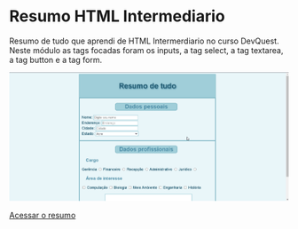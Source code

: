 # Resumo HTML Intermediario
Resumo de tudo que aprendi de HTML Intermerdiario no curso DevQuest. Neste módulo as tags focadas foram os inputs, a tag select, a tag textarea, a tag button e a tag form. 

<img src="resumo.gif" alt="Apresentação">

<a href="https://ericrdgs.github.io/Resumo-HTML-Intermediario/"> Acessar o resumo </a>
